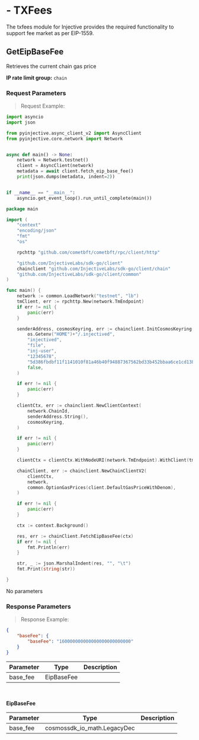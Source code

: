 # - TXFees

The txfees module for Injective provides the required functionality to support fee market as per EIP-1559.


## GetEipBaseFee

Retrieves the current chain gas price

**IP rate limit group:** `chain`

### Request Parameters
> Request Example:

<!-- MARKDOWN-AUTO-DOCS:START (CODE:src=../../tmp-python-sdk/examples/chain_client/txfees/query/1_GetEipBaseFee.py) -->
<!-- The below code snippet is automatically added from ../../tmp-python-sdk/examples/chain_client/txfees/query/1_GetEipBaseFee.py -->
```py
import asyncio
import json

from pyinjective.async_client_v2 import AsyncClient
from pyinjective.core.network import Network


async def main() -> None:
    network = Network.testnet()
    client = AsyncClient(network)
    metadata = await client.fetch_eip_base_fee()
    print(json.dumps(metadata, indent=2))


if __name__ == "__main__":
    asyncio.get_event_loop().run_until_complete(main())
```
<!-- MARKDOWN-AUTO-DOCS:END -->

<!-- MARKDOWN-AUTO-DOCS:START (CODE:src=../../tmp-go-sdk/examples/chain/txfees/query/1_GetEipBaseFee/example.go) -->
<!-- The below code snippet is automatically added from ../../tmp-go-sdk/examples/chain/txfees/query/1_GetEipBaseFee/example.go -->
```go
package main

import (
	"context"
	"encoding/json"
	"fmt"
	"os"

	rpchttp "github.com/cometbft/cometbft/rpc/client/http"

	"github.com/InjectiveLabs/sdk-go/client"
	chainclient "github.com/InjectiveLabs/sdk-go/client/chain"
	"github.com/InjectiveLabs/sdk-go/client/common"
)

func main() {
	network := common.LoadNetwork("testnet", "lb")
	tmClient, err := rpchttp.New(network.TmEndpoint)
	if err != nil {
		panic(err)
	}

	senderAddress, cosmosKeyring, err := chainclient.InitCosmosKeyring(
		os.Getenv("HOME")+"/.injectived",
		"injectived",
		"file",
		"inj-user",
		"12345678",
		"5d386fbdbf11f1141010f81a46b40f94887367562bd33b452bbaa6ce1cd1381e", // keyring will be used if pk not provided
		false,
	)

	if err != nil {
		panic(err)
	}

	clientCtx, err := chainclient.NewClientContext(
		network.ChainId,
		senderAddress.String(),
		cosmosKeyring,
	)

	if err != nil {
		panic(err)
	}

	clientCtx = clientCtx.WithNodeURI(network.TmEndpoint).WithClient(tmClient)

	chainClient, err := chainclient.NewChainClientV2(
		clientCtx,
		network,
		common.OptionGasPrices(client.DefaultGasPriceWithDenom),
	)

	if err != nil {
		panic(err)
	}

	ctx := context.Background()

	res, err := chainClient.FetchEipBaseFee(ctx)
	if err != nil {
		fmt.Println(err)
	}

	str, _ := json.MarshalIndent(res, "", "\t")
	fmt.Print(string(str))

}
```
<!-- MARKDOWN-AUTO-DOCS:END -->

No parameters

### Response Parameters
> Response Example:

``` json
{
    "baseFee": {
        "baseFee": "160000000000000000000000000"
    }
}
```

<!-- MARKDOWN-AUTO-DOCS:START (JSON_TO_HTML_TABLE:src=./source/json_tables/injective/txfees/QueryEipBaseFeeResponse.json) -->
<table class="JSON-TO-HTML-TABLE"><thead><tr><th class="parameter-th">Parameter</th><th class="type-th">Type</th><th class="description-th">Description</th></tr></thead><tbody ><tr ><td class="parameter-td td_text">base_fee</td><td class="type-td td_text">EipBaseFee</td><td class="description-td td_num"></td></tr></tbody></table>
<!-- MARKDOWN-AUTO-DOCS:END -->

<br/>

**EipBaseFee**

<!-- MARKDOWN-AUTO-DOCS:START (JSON_TO_HTML_TABLE:src=./source/json_tables/injective/txfees/EipBaseFee.json) -->
<table class="JSON-TO-HTML-TABLE"><thead><tr><th class="parameter-th">Parameter</th><th class="type-th">Type</th><th class="description-th">Description</th></tr></thead><tbody ><tr ><td class="parameter-td td_text">base_fee</td><td class="type-td td_text">cosmossdk_io_math.LegacyDec</td><td class="description-td td_num"></td></tr></tbody></table>
<!-- MARKDOWN-AUTO-DOCS:END -->
